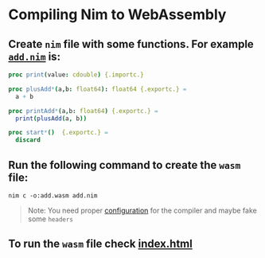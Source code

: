 # Compiling Nim to WebAssembly

## Create `nim` file with some functions. For example [`add.nim`](src/nimToWasm/add.nim) is:

```nim
proc print(value: cdouble) {.importc.}

proc plusAdd*(a,b: float64): float64 {.exportc.} =
  a + b

proc printAdd*(a,b: float64) {.exportc.} =
  print(plusAdd(a, b))

proc start*()  {.exportc.} =
  discard
```

## Run the following command to create the `wasm` file:

```
nim c -o:add.wasm add.nim
```

> Note: You need proper [configuration](src/nimToWasm/config.nims) for the compiler
> and maybe fake some `headers`

## To run the `wasm` file check [index.html](src/nimToWasm/index.html)